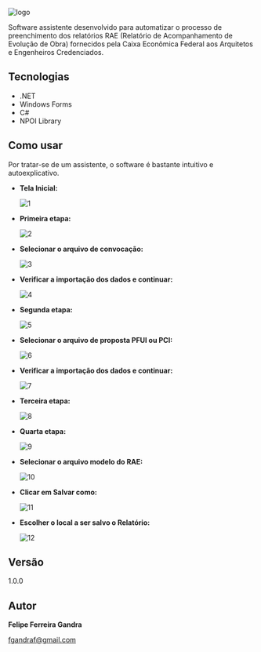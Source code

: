 ![logo](https://user-images.githubusercontent.com/41455881/196264371-577eab9c-62ab-4de1-ab02-cc04390a290f.png)

Software assistente desenvolvido para automatizar o processo de preenchimento dos relatórios RAE (Relatório de Acompanhamento de Evolução de Obra) fornecidos pela Caixa Econômica Federal aos Arquitetos e Engenheiros Credenciados.

## Tecnologias

- .NET
- Windows Forms
- C#
- NPOI Library

## Como usar
Por tratar-se de um assistente, o software é bastante intuitivo e autoexplicativo.

- **Tela Inicial:**
  
  ![1](https://user-images.githubusercontent.com/41455881/196254033-263c5cda-b76a-4568-a45c-db9fde56e1d2.png)


- **Primeira etapa:**

  ![2](https://user-images.githubusercontent.com/41455881/196254664-87db47a8-d5cd-4869-9357-f66db8074860.png)


- **Selecionar o arquivo de convocação:**

  ![3](https://user-images.githubusercontent.com/41455881/196255272-9613c246-1cda-4e04-9ea5-248cad7df1da.png)


- **Verificar a importação dos dados e continuar:**

  ![4](https://user-images.githubusercontent.com/41455881/196255348-c10f7860-ab9e-44b3-8d3d-bfedfadd1443.png)


- **Segunda etapa:**

  ![5](https://user-images.githubusercontent.com/41455881/196255395-67ce9ef9-126c-4af2-b546-c52f9969c786.png)


- **Selecionar o arquivo de proposta PFUI ou PCI:**

  ![6](https://user-images.githubusercontent.com/41455881/196256595-c40d4ae7-be0e-469b-b761-a444a2c74150.png)


- **Verificar a importação dos dados e continuar:**

  ![7](https://user-images.githubusercontent.com/41455881/196261167-86691b2b-21e5-42dd-99c8-ca80a0e41614.png)


- **Terceira etapa:**

  ![8](https://user-images.githubusercontent.com/41455881/196256904-2cfba2b9-1c73-44b8-ad6a-2f0f605a449f.png)


- **Quarta etapa:**

  ![9](https://user-images.githubusercontent.com/41455881/196257087-9ece9a67-05d1-4021-9a8d-bbd2e8c20c65.png)


- **Selecionar o arquivo modelo do RAE:**

  ![10](https://user-images.githubusercontent.com/41455881/196257311-cd228ac2-e172-4b30-bea1-21eb0eeef646.png)


- **Clicar em Salvar como:**

  ![11](https://user-images.githubusercontent.com/41455881/196257611-39d08d49-6060-4878-b7b3-19def0c3fa04.png)


- **Escolher o local a ser salvo o Relatório:**

  ![12](https://user-images.githubusercontent.com/41455881/196261277-4a896934-bcf3-45a7-8923-2a39b2cfe826.png)



## Versão

1.0.0


## Autor

**Felipe Ferreira Gandra**

fgandraf@gmail.com
